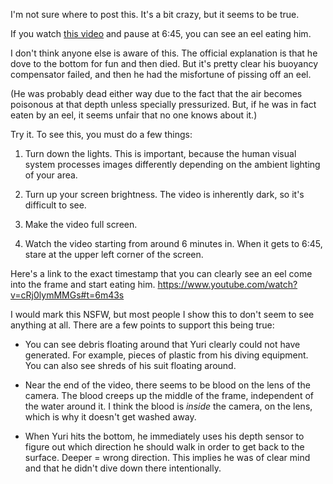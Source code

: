 I'm not sure where to post this. It's a bit crazy, but it seems to be true.

If you watch [this video](https://www.youtube.com/watch?v=cRj0lymMMGs) and pause at 6:45, you can see an eel eating him.

I don't think anyone else is aware of this. The official explanation is that he dove to the bottom for fun and then died. But it's pretty clear his buoyancy compensator failed, and then he had the misfortune of pissing off an eel.

(He was probably dead either way due to the fact that the air becomes poisonous at that depth unless specially pressurized. But, if he was in fact eaten by an eel, it seems unfair that no one knows about it.)

Try it. To see this, you must do a few things:

1. Turn down the lights. This is important, because the human visual system processes images differently depending on the ambient lighting of your area.

2. Turn up your screen brightness. The video is inherently dark, so it's difficult to see.

3. Make the video full screen.

4. Watch the video starting from around 6 minutes in. When it gets to 6:45, stare at the upper left corner of the screen. 

Here's a link to the exact timestamp that you can clearly see an eel come into the frame and start eating him. https://www.youtube.com/watch?v=cRj0lymMMGs#t=6m43s

I would mark this NSFW, but most people I show this to don't seem to see anything at all. There are a few points to support this being true:

- You can see debris floating around that Yuri clearly could not have generated. For example, pieces of plastic from his diving equipment. You can also see shreds of his suit floating around.

- Near the end of the video, there seems to be blood on the lens of the camera. The blood creeps up the middle of the frame, independent of the water around it. I think the blood is *inside* the camera, on the lens, which is why it doesn't get washed away.

- When Yuri hits the bottom, he immediately uses his depth sensor to figure out which direction he should walk in order to get back to the surface. Deeper = wrong direction. This implies he was of clear mind and that he didn't dive down there intentionally.
